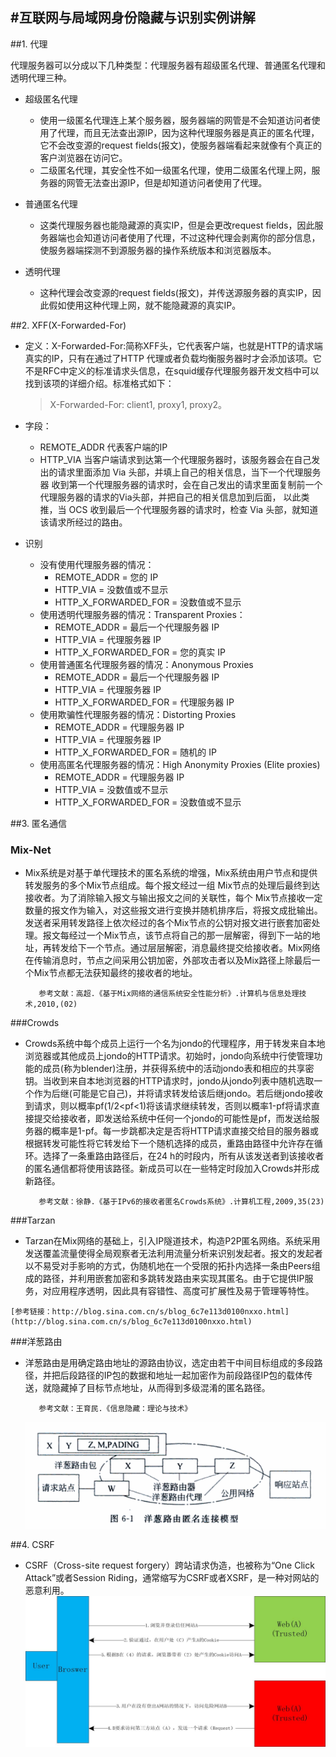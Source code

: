 #互联网与局域网身份隐藏与识别实例讲解
---
##1. 代理
 
代理服务器可以分成以下几种类型：代理服务器有超级匿名代理、普通匿名代理和透明代理三种。

 * 超级匿名代理
   * 使用一级匿名代理连上某个服务器，服务器端的网管是不会知道访问者使用了代理，而且无法查出源IP，因为这种代理服务器是真正的匿名代理，它不会改变源的request fields(报文)，使服务器端看起来就像有个真正的客户浏览器在访问它。
   * 二级匿名代理，其安全性不如一级匿名代理，使用二级匿名代理上网，服务器的网管无法查出源IP，但是却知道访问者使用了代理。

 * 普通匿名代理  
   * 这类代理服务器也能隐藏源的真实IP，但是会更改request fields，因此服务器端也会知道访问者使用了代理，不过这种代理会剥离你的部分信息，使服务器端探测不到源服务器的操作系统版本和浏览器版本。 
 * 透明代理
   * 这种代理会改变源的request fields(报文)，并传送源服务器的真实IP，因此假如使用这种代理上网，就不能隐藏源的真实IP。
 

##2.  XFF(X-Forwarded-For)
 * 定义：X-Forwarded-For:简称XFF头，它代表客户端，也就是HTTP的请求端真实的IP，只有在通过了HTTP 代理或者负载均衡服务器时才会添加该项。它不是RFC中定义的标准请求头信息，在squid缓存代理服务器开发文档中可以找到该项的详细介绍。标准格式如下：
     >X-Forwarded-For: client1, proxy1, proxy2。  

 * 字段：
   * REMOTE_ADDR 代表客户端的IP
   * HTTP_VIA 当客户端请求到达第一个代理服务器时，该服务器会在自己发出的请求里面添加 Via 头部，并填上自己的相关信息，当下一个代理服务器 收到第一个代理服务器的请求时，会在自己发出的请求里面复制前一个代理服务器的请求的Via头部，并把自己的相关信息加到后面， 以此类推，当 OCS 收到最后一个代理服务器的请求时，检查 Via 头部，就知道该请求所经过的路由。
 * 识别
   * 没有使用代理服务器的情况：
		* REMOTE_ADDR = 您的 IP
		* HTTP_VIA = 没数值或不显示
		* HTTP_X_FORWARDED_FOR = 没数值或不显示
   * 使用透明代理服务器的情况：Transparent Proxies：
   		* REMOTE_ADDR = 最后一个代理服务器 IP
		* HTTP_VIA = 代理服务器 IP
		* HTTP_X_FORWARDED_FOR = 您的真实 IP
   * 使用普通匿名代理服务器的情况：Anonymous Proxies
        * REMOTE_ADDR = 最后一个代理服务器 IP
		* HTTP_VIA = 代理服务器 IP
		* HTTP_X_FORWARDED_FOR = 代理服务器 IP 
   * 使用欺骗性代理服务器的情况：Distorting Proxies
        * REMOTE_ADDR = 代理服务器 IP
		* HTTP_VIA = 代理服务器 IP
		* HTTP_X_FORWARDED_FOR = 随机的 IP 
   * 使用高匿名代理服务器的情况：High Anonymity Proxies (Elite proxies)
        * REMOTE_ADDR = 代理服务器 IP
		* HTTP_VIA = 没数值或不显示
		* HTTP_X_FORWARDED_FOR = 没数值或不显示 

##3. 匿名通信
### Mix-Net
   * Mix系统是对基于单代理技术的匿名系统的增强，Mix系统由用户节点和提供转发服务的多个Mix节点组成。每个报文经过一组 Mix节点的处理后最终到达接收者。为了消除输入报文与输出报文之间的关联性，每个 Mix节点接收一定数量的报文作为输入，对这些报文进行变换并随机排序后，将报文成批输出。发送者采用转发路径上依次经过的各个Mix节点的公钥对报文进行嵌套加密处理。报文每经过一个Mix节点，该节点将自己的那一层解密，得到下一站的地址，再转发给下一个节点。通过层层解密，消息最终提交给接收者。Mix网络在传输消息时，节点之间采用公钥加密，外部攻击者以及Mix路径上除最后一个Mix节点都无法获知最终的接收者的地址。
    
			参考文献：高超.《基于Mix网络的通信系统安全性能分析》.计算机与信息处理技术,2010,(02)

###Crowds
   * Crowds系统中每个成员上运行一个名为jondo的代理程序，用于转发来自本地浏览器或其他成员上jondo的HTTP请求。初始时，jondo向系统中行使管理功能的成员(称为blender)注册，并获得系统中的活动jondo表和相应的共享密钥。当收到来自本地浏览器的HTTP请求时，jondo从jondo列表中随机选取一个作为后继(可能是它自己)，并将请求转发给该后继jondo。若后继jondo接收到请求，则以概率pf(1/2<pf<1)将该请求继续转发，否则以概率1-pf将请求直接提交给接收者，即发送给系统中任何一个jondo的可能性是pf，而发送给服务器的概率是1-pf。每一步跳都决定是否将HTTP请求直接交给目的服务器或根据转发可能性将它转发给下一个随机选择的成员，重路由路径中允许存在循环。选择了一条重路由路径后，在24 h的时段内，所有从该发送者到该接收者的匿名通信都将使用该路径。新成员可以在一些特定时段加入Crowds并形成新路径。

			参考文献：徐静.《基于IPv6的接收者匿名Crowds系统》.计算机工程,2009,35(23)
###Tarzan
   * Tarzan在Mix网络的基础上，引入IP隧道技术，构造P2P匿名网络。系统采用发送覆盖流量使得全局观察者无法利用流量分析来识别发起者。报文的发起者以不易受对手影响的方式，伪随机地在一个受限的拓扑内选择一条由Peers组成的路径，并利用嵌套加密和多跳转发路由来实现其匿名。由于它提供IP服务，对应用程序透明，因此具有容错性、高度可扩展性及易于管理等特性。
   
	[参考链接：http://blog.sina.com.cn/s/blog_6c7e113d0100nxxo.html](http://blog.sina.com.cn/s/blog_6c7e113d0100nxxo.html) 
###洋葱路由
   * 洋葱路由是用确定路由地址的源路由协议，选定由若干中间目标组成的多段路径，并把后段路径的IP包的数据和地址一起加密作为前段路径IP包的载体传送，就隐藏掉了目标节点地址，从而得到多级混淆的匿名路径。
    
			参考文献：王育民.《信息隐藏：理论与技术》
      ![](onion.png)

 
##4. CSRF
 * CSRF（Cross-site request forgery）跨站请求伪造，也被称为“One Click Attack”或者Session Riding，通常缩写为CSRF或者XSRF，是一种对网站的恶意利用。
![](CSRF.png)